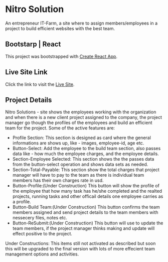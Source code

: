 # Nitro Solution
An entrepreneur IT-Farm, a site where to assign members/employees in a project to build efficient websites with the best team.

## Bootstarp | React
This project was bootstrapped with [Create React App](https://mrak-nitro-solutions.netlify.app/).

## Live Site Link
Click the link to visit the [Live Site](https://mrak-nitro-solutions.netlify.app/).

## Project Details
Nitro Solutions - site shows the employees working with the organization and when there is a new client project assigned to the company, the project manager go though the profiles of the employees and build an efficient team for the project. Some of the active features are:

* Profile Section: This section is designed as card where the general informations are shows up, like - images, employee-id, age etc.
* Button-Select: Add the employee to the build team section, also passes data like - how much the employee charges, and the employee details.
* Section-Employee Selected: This section shows the the passes data from the button-select operation and shows data sets as needed.
* Section-Total-Payable: This section show the total charges that project manager will have to pay to the team as there is individual team members has their own charges rate in usd.
* Button-Profile:(Under Construction) This button will show the profile of the employee that how many task has he/she completed and the realted projects, running tasks and other officail details one employee carries as a profile.
* Button-Build Team:(Under Construction) This button confirms the team members assigned and send project details to the team members with nessecery files, notes etc.
* Button-ReSubmit:(Under Construction) This button will use to update the team members, if the project manager thinks making and update will effect positive to the project.

Under Constructions: This items still not activated as described but soon this will be upgraded to the final version with lots of more effecient team management options and activities.

